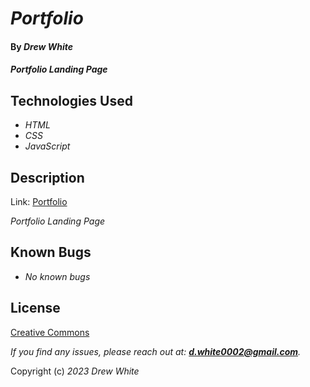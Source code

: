 # _Portfolio_

#### By _**Drew White**_

#### _Portfolio Landing Page_

## Technologies Used

- _HTML_
- _CSS_
- _JavaScript_


## Description

Link: [Portfolio](https://drewrwhite.github.io/drewrwhite.io/)

_Portfolio Landing Page_


## Known Bugs

- _No known bugs_

## License

[Creative Commons](./LICENSE.txt)

_If you find any issues, please reach out at: **d.white0002@gmail.com**._

Copyright (c) _2023_ _Drew White_
